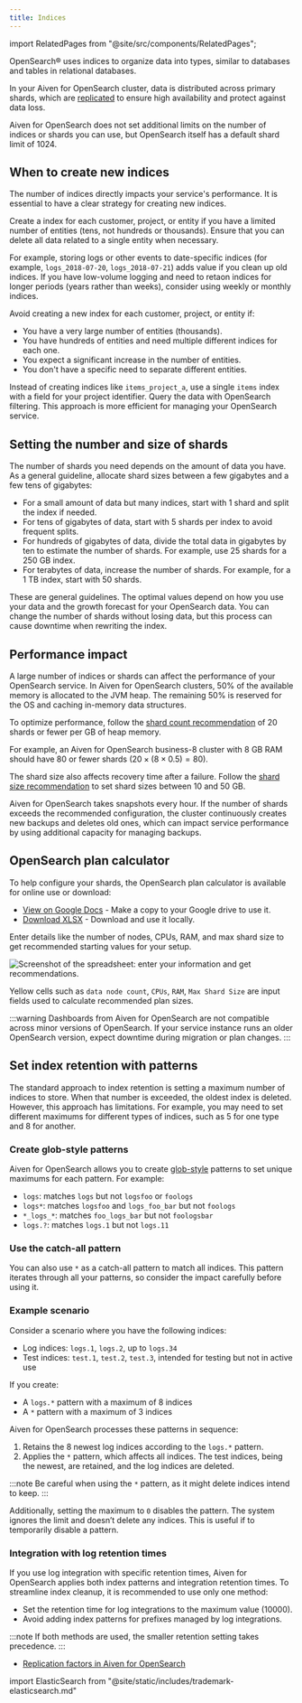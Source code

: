 ```yaml
---
title: Indices
---
```


import RelatedPages from "@site/src/components/RelatedPages";

OpenSearch® uses indices to organize data into types, similar to databases and tables in relational databases.

In your Aiven for OpenSearch cluster, data is distributed across primary shards, which
are [replicated](/docs/products/opensearch/concepts/index-replication) to ensure high
availability and protect against data loss.

Aiven for OpenSearch does not set additional limits on the number of indices or shards
you can use, but OpenSearch itself has a default shard limit of 1024.

## When to create new indices

The number of indices directly impacts your service's performance. It is essential to
have a clear strategy for creating new indices.

Create a index for each customer, project, or entity if you have a limited number
of entities (tens, not hundreds or thousands). Ensure that you can delete all data
related to a single entity when necessary.
<!-- vale off -->
For example, storing logs or other events to date-specific indices
(for example, `logs_2018-07-20`, `logs_2018-07-21`) adds value if you clean up old
indices. If you have low-volume logging and need to retaon indices for longer periods
(years rather than weeks), consider using weekly or monthly indices.
<!-- vale on -->
Avoid creating a new index for each customer, project, or entity if:

- You have a very large number of entities (thousands).
- You have hundreds of entities and need multiple different indices
  for each one.
- You expect a significant increase in the number of entities.
- You don't have a specific need to separate different entities.

Instead of creating indices like `items_project_a`, use a single `items` index with a
field for your project identifier. Query the data with OpenSearch filtering. This approach
is more efficient for managing your OpenSearch service.

## Setting the number and size of shards

The number of shards you need depends on the amount of data you have. As a general
guideline, allocate shard sizes between a few gigabytes and a few tens of gigabytes:

- For a small amount of data but many indices, start with 1 shard and split the index if
  needed.
- For tens of gigabytes of data, start with 5 shards per index to avoid frequent splits.
- For hundreds of gigabytes of data, divide the total data in gigabytes by ten to
  estimate the number of shards. For example, use 25 shards for a 250 GB index.
- For terabytes of data, increase the number of shards. For example, for a 1 TB index,
  start with 50 shards.

These are general guidelines. The optimal values depend on how you use your data and the
growth forecast for your OpenSearch data. You can change the number of shards without
losing data, but this process can cause downtime when rewriting the index.

## Performance impact

A large number of indices or shards can affect the performance of your OpenSearch
service. In Aiven for OpenSearch clusters, 50% of the available memory is allocated to
the JVM heap. The remaining 50% is reserved for the OS and caching in-memory data
structures.

To optimize performance, follow the
[shard count recommendation](https://www.elastic.co/guide/en/elasticsearch/reference/current/size-your-shards.html#shard-count-recommendation) of 20 shards or fewer per GB of heap memory.

For example, an Aiven for OpenSearch business-8 cluster with 8 GB RAM should have 80 or
fewer shards ($20 \times (8 \times 0.5) = 80$).

The shard size also affects recovery time after a failure. Follow the
[shard size recommendation](https://www.elastic.co/guide/en/elasticsearch/reference/current/size-your-shards.html#shard-size-recommendation) to set shard sizes between 10 and 50 GB.

Aiven for OpenSearch takes snapshots every hour. If the number of shards exceeds the
recommended configuration, the cluster continuously creates new backups and deletes old
ones, which can impact service performance by using additional capacity for managing
backups.

## OpenSearch plan calculator

To help configure your shards, the OpenSearch plan calculator is available for online
use or download:

- [View on Google
  Docs](https://docs.google.com/spreadsheets/d/1wJwzSdnQiGIADcxb6yx1cFjDR0LEz-pg13U-Mt2PEHc) -
  Make a copy to your Google drive to use it.
- [Download
  XLSX](https://docs.google.com/spreadsheets/d/1wJwzSdnQiGIADcxb6yx1cFjDR0LEz-pg13U-Mt2PEHc/export) -
  Download and use it locally.

Enter details like the number of nodes, CPUs, RAM, and max shard size to get recommended
starting values for your setup.

![Screenshot of the spreadsheet: enter your information and get recommendations.](/images/content/products/opensearch/opensearch-plan-calculator.png)

Yellow cells such as `data node count`, `CPUs`, `RAM`, `Max Shard Size` are input fields
used to calculate recommended plan sizes.

:::warning
Dashboards from Aiven for OpenSearch are not compatible across minor versions of
OpenSearch. If your service instance runs an older OpenSearch version, expect downtime
during migration or plan changes.
:::

## Set index retention with patterns

The standard approach to index retention is setting a maximum number of indices to store.
When that number is exceeded, the oldest index is deleted. However, this approach has
limitations. For example, you may need to set different maximums for different types of
indices, such as 5 for one type and 8 for another.

### Create glob-style patterns

Aiven for OpenSearch allows you to create
[glob-style](https://en.wikipedia.org/wiki/Glob_(programming)) patterns to set unique
maximums for each pattern. For example:

- `logs`: matches `logs` but not `logsfoo` or `foologs`
- `logs*`: matches `logsfoo` and `logs_foo_bar` but not `foologs`
- `*_logs_*`: matches `foo_logs_bar` but not `foologsbar`
- `logs.?`: matches `logs.1` but not `logs.11`

### Use the catch-all pattern

You can also use `*` as a catch-all pattern to match all indices. This pattern iterates
through all your patterns, so consider the impact carefully before using it.

### Example scenario

Consider a scenario where you have the following indices:
- Log indices: `logs.1`, `logs.2`, up to `logs.34`
- Test indices: `test.1`, `test.2`, `test.3`, intended for testing but not in active use

If you create:

- A `logs.*` pattern with a maximum of 8 indices
- A `*` pattern with a maximum of 3 indices

Aiven for OpenSearch processes these patterns in sequence:

1. Retains the 8 newest log indices according to the `logs.*` pattern.
1. Applies the `*` pattern, which affects all indices. The test indices, being the
   newest, are retained, and the log indices are deleted.

:::note
Be careful when using the `*` pattern, as it might delete indices intend to keep.
:::

Additionally, setting the maximum to `0` disables the pattern. The system ignores the
limit and doesn’t delete any indices. This is useful if to temporarily disable a pattern.

### Integration with log retention times

If you use log integration with specific retention times, Aiven for OpenSearch applies
both index patterns and integration retention times. To streamline index cleanup, it is
recommended to use only one method:

- Set the retention time for log integrations to the maximum value (10000).
- Avoid adding index patterns for prefixes managed by log integrations.

:::note
If both methods are used, the smaller retention setting takes precedence.
:::

<RelatedPages/>

- [Replication factors in Aiven for OpenSearch](/docs/products/opensearch/concepts/index-replication)

import ElasticSearch from "@site/static/includes/trademark-elasticsearch.md"

<ElasticSearch/>
